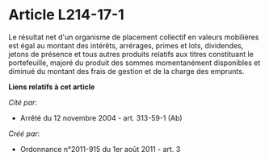 # Article L214-17-1

Le résultat net d'un organisme de placement collectif en valeurs mobilières est égal au montant des intérêts, arrérages,
primes et lots, dividendes, jetons de présence et tous autres produits relatifs aux titres constituant le portefeuille,
majoré du produit des sommes momentanément disponibles et diminué du montant des frais de gestion et de la charge des
emprunts.

**Liens relatifs à cet article**

_Cité par_:

  - Arrêté du 12 novembre 2004 - art. 313-59-1 (Ab)

_Créé par_:

  - Ordonnance n°2011-915 du 1er août 2011 - art. 3
